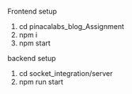 Frontend setup
1) cd pinacalabs_blog_Assignment
2) npm i
3) npm start

backend setup
1) cd socket_integration/server
2) npm run start